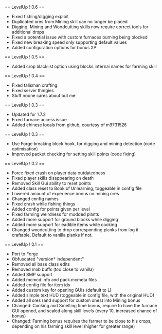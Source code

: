 == LevelUp ! 0.6 ==
* Fixed fishing/digging exploit
* Duplicated ores from Mining skill can no longer be placed
* Digging, Mining and Woodcutting skills now require correct tools for additional drops
* Fixed a potential issue with custom furnaces burning being blocked
* Fixed new breaking speed only supporting default values
* Added configuration options for bonus XP

== LevelUp ! 0.5 ==
* Added crop blacklist option using blocks internal names for farming skill

== LevelUp ! 0.4 ==
* Fixed talisman crafting
* Fixed server thingies
* Stuff noone cares about but me

== LevelUp ! 0.3 ==
* Updated for 1.7.2
* Fixed furnace access issue
* Added chinese locals from github, courtesy of m9731526

== LevelUp ! 0.3 ==
* Use Forge breaking block hook, for digging and mining detection (code optimisation)
* Improved packet checking for setting skill points (code fixing)

== LevelUp ! 0.2 ==
* Force fixed crash on player data outdatedness
* Fixed player skills disappearing on death
* Removed Skill Gui ability to reset points
* Added class reset to Book of Unlearning, toggeable in config file
* Lowered amount of experience bonus on mining ores
* Changed config names
* Fixed crash while fishing things
* Added config for points given per level
* Fixed farming weirdness for modded plants
* Added more support for ground blocks while digging
* Added more support for eadible items while cooking
* Changed woodcutting to drop corresponding planks from log if craftable. Default to vanilla planks if not.

== LevelUp ! 0.1 ==
* Port to Forge
* Obfuscated "version* independent"
* Removed all base class edits
* Removed mob buffs (too close to vanilla)
* Added SMP support
* Added mcmod.info and pack.mcmeta files
* Added config file for item ids
* Added custom key for opening GUIs (default to L)
* Added simple text HUD (toggeable in config file, with the original HUD)
* Added all ores (and support for custom ones) into Mining bonus
* Changed: Cooking and Smelting time bonus, require to have the furnace GUI opened, and scaled along skill levels (every 10, increased chance of bonus)
* Changed: Farming bonus requires the farmer to be close to his crops, depending on his farming skill level (higher for greater range)